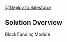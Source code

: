 [![Deploy to Salesforce](https://raw.githubusercontent.com/afawcett/githubsfdeploy/master/deploy.png)](https://githubsfdeploy.herokuapp.com)

## Solution Overview

Block Funding Module